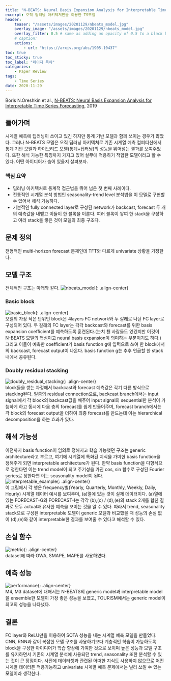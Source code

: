 ```yaml
---
title: "N-BEATS: Neural Basis Expansion Analysis for Interpretable Time Series Forecasting"
excerpt: 오직 딥러닝 아키텍처만을 이용한 TS모델
header:
    teaser: "/assets/images/20201129/nbeats_model.jpg"
    overlay_image: "/assets/images/20201129/nbeats_model.jpg"
    overlay_filter: 0.5 # same as adding an opacity of 0.5 to a black background
    # caption: 
    actions:
        - url: "https://arxiv.org/abs/1905.10437"
toc: true
toc_sticky: true
toc_label: "페이지 목차"
categories: 
    - Paper Review
tags: 
    - Time Series
date: 2020-11-29
---
```


Boris N.Oreshkin et al., [N-BEATS: Neural Basis Expansion Analysis for Interpretable Time Series Forecasting](https://arxiv.org/pdf/1905.10437.pdf), 2019  

## 들어가며
시계열 예측에 딥러닝이 쓰이고 있긴 하지만 통계 기반 모델과 함께 쓰이는 경우가 많았다. 그러나 N-BEATS 모델은 오직 딥러닝 아키텍처로 기존 시계열 예측 컴피티션에서 통계 기반 모델과 하이브리드 모델(통계+딥러닝)의 성능을 뛰어넘는 결과를 보여주었다. 또한 해석 가능한 특징까지 가지고 있어 실무에 적용하기 적합한 모델이라고 할 수 있다. 어떤 아이디어가 숨어 있을지 살펴보자. 

### 핵심 요약
- 딥러닝 아키텍처로 통계적 접근법을 뛰어 넘은 첫 번째 사례이다.
- 전통적인 시계열 분석 방법인 seasonality-trend level 분석법을 이 모델로 구현할 수 있어서 해석 가능하다.
- 기본적인 fully connected layer로 구성된 network가 backcast, forecast 두 개의 예측값을 내뱉고 이들이 한 블록을 이룬다. 여러 블록이 쌓여 한 stack을 구성하고 여러 stack을 쌓은 것이 모델의 최종 구조다.

## 문제 정의
전형적인 multi-horizon forecast 문제인데 TFT와 다르게 univariate 상황을 가정한다.

## 모델 구조
전체적인 구조는 아래와 같다.
![nbeats_model](/assets/images/20201129/nbeats_model.jpg){: .align-center}  

### Basic block
![basic_block](/assets/images/20201129/basic_block.jpg){: .align-center}  
모델의 가장 작은 단위인 block은 4layers FC network와 두 갈래로 나뉜 FC layer로 구성되어 있다. 두 갈래의 FC layer는 각각 backcast와 forecast를 위한 basis expansion coefficient를 예측하도록 훈련된다.(눈치 챈 사람들도 있겠지만 이것이 N-BEATS 모델의 핵심이고 neural basis expansion이 의미하는 부분이기도 하다.) 그리고 이들이 예측한 coefficient가 basis function g에 입력으로 쓰여 한 block에서의 backcast, forecast output이 나온다. basis function g는 추후 언급할 한 stack 내에서 공유된다.

### Doubly residual stacking
![doubly_residual_stacking](/assets/images/20201129/doubly_residual_stacking.jpg){: .align-center}  
block들을 쌓는 과정에서 backcast와 forecast 예측값은 각기 다른 방식으로 stacking된다. 일종의 residual connection으로, backcast branch에서는 input signal에서 각 block의 backcast값을 빼주어 input signal의 sequential한 분석이 가능하게 하고 동시에 다음 층의 forecast를 쉽게 만들어주며, forecast branch에서는 각 block의 forecast output을 더하여 최종 forecast를 만드는데 이는 hierarchical decomposition을 하는 효과가 있다.

## 해석 가능성
이전까지 basis function이 임의로 정해지고 학습 가능했던 구조는 generic architecture라고 부르고, 여기에 시계열에 특화된 지식을 가미한 basis function을 정해주게 되면 interpretable architecture가 된다. 만약 basis function을 다항식으로 정한다면 이는 trend model이 되고 주기성을 가진 cos, sin 함수로 구성된 Fourier series로 정한다면 이는 seasonality model이 된다.  
![interpretable_example](/assets/images/20201129/interpretable_example.jpg){: .align-center}  
이 그림에서 각 행은 frequency별(Yearly, Quarterly, Monthly, Weekly, Daily, Hourly) 시계열 데이터 예시를 보여주며, (a)열에 있는 것이 실제 데이터이다. (a)열에 있는 FORECAST-G와 FORECAST-I는 각각 (b),(c) / (d),(e)의 stack 2개를 합친 결과로 모두 actual과 유사한 예측을 보이는 것을 알 수 있다. 따라서 trend, seasonality stack으로 구성된 interpretable 모델이 generic 모델과 비교했을 때 성능의 손실 없이 (d),(e)와 같이 interpretable한 결과를 보여줄 수 있다고 해석할 수 있다.

## 손실 함수
![metric](/assets/images/20201129/metric.jpg){: .align-center}  
dataset에 따라 OWA, SMAPE, MAPE를 사용하였다.

## 예측 성능
![performance](/assets/images/20201129/performance.jpg){: .align-center}  
M4, M3 dataset에 대해서는 N-BEATS의 generic model과 interpretable model을 ensemble한 모델이 가장 좋은 성능을 보였고, TOURISM에서는 generic model이 최고의 성능을 나타냈다.

## 결론
FC layer와 ReLU만을 이용하여 SOTA 성능을 내는 시계열 예측 모델을 만들었다. CNN, RNN과 같이 복잡한 모델 구조를 사용하기보다 계층적인 학습이 가능하도록 block을 구성한 아이디어가 학습 향상에 기여한 것으로 보이며 높은 성능과 모델 구조를 유지하면서 기존의 시계열 분석에 사용되던 trend, seasonality 또한 분석할 수 있는 것이 큰 장점이다. 사전에 데이터셋과 관련된 어떠한 지식도 사용하지 않으므로 어떤 시계열 데이터든 적용가능하고 univariate 시계열 예측 문제에서는 널리 쓰일 수 있는 모델이라 생각한다.
